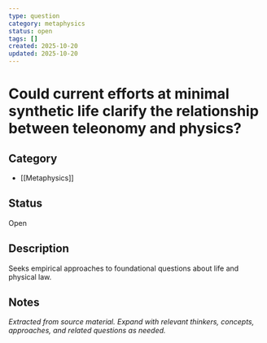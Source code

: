 ```yaml
---
type: question
category: metaphysics
status: open
tags: []
created: 2025-10-20
updated: 2025-10-20
---
```


# Could current efforts at minimal synthetic life clarify the relationship between teleonomy and physics?

## Category

- [[Metaphysics]]

## Status

Open

## Description

Seeks empirical approaches to foundational questions about life and physical law.

## Notes

*Extracted from source material. Expand with relevant thinkers, concepts, approaches, and related questions as needed.*
